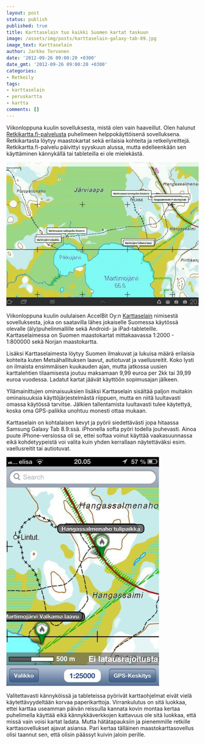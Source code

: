 ```yaml
---
layout: post
status: publish
published: true
title: Karttaselain tuo kaikki Suomen kartat taskuun
image: /assets/img/posts/karttaselain-galaxy-tab-89.jpg
image_text: Karttaselain
author: Jarkko Tervonen
date: '2012-09-26 09:00:20 +0300'
date_gmt: '2012-09-26 09:00:20 +0300'
categories:
- Retkeily
tags:
- karttaselain
- peruskartta
- kartta
comments: []
---
```

Viikonloppuna kuulin sovelluksesta, mistä olen vain haaveillut. Olen halunut [Retkikartta.fi-palvelusta](http://www.retkikartta.fi/) puhelimeen helppokäyttöisenä sovelluksena. Retkikartasta löytyy maastokartat sekä erilaisia kohteita ja retkeilyreittejä. Retkikartta.fi-palvelu päivittyi syyskuun alussa, mutta edelleenkään sen käyttäminen kännykällä tai tableteilla ei ole mielekästä.

<amp-img src="/assets/img/posts/karttaselain-galaxy-tab-89.jpg" alt="Karttaselain Galaxy Tab 8.9" width="4" height="3" layout="responsive">
  <noscript><img src="/assets/img/posts/karttaselain-galaxy-tab-89.jpg" alt="Karttaselain Galaxy Tab 8.9" /></noscript>
</amp-img>

Viikonloppuna kuulin oululaisen AccelBit Oy:n [Karttaselain](http://www.karttaselain.fi/) nimisestä sovelluksesta, joka on saatavilla lähes jokaiselle Suomessa käytössä olevalle (äly)puhelinmallille sekä Android- ja iPad-tableteille. Karttaselaimessa on Suomen maastokartat mittakaavassa 1:2000 - 1:800000 sekä Norjan maastokartta.

Lisäksi Karttaselaimesta löytyy Suomen ilmakuvat ja lukuisa määrä erilaisia kohteita kuten Metsähallituksen laavut, autiotuvat ja vaellusreitit. Koko lysti on ilmaista ensimmäisen kuukauden ajan, mutta jatkossa uusien karttalehtien tilaamisesta joutuu maksamaan 9,99 euroa per 2kk tai 39,99 euroa vuodessa. Ladatut kartat jäävät käyttöön sopimusajan jälkeen.

Yllämainittujen ominaisuuksien lisäksi Karttaselain sisältää paljon muitakin ominaisuuksia käyttöjärjestelmästä riippuen, mutta en niitä luultavasti omassa käytössä tarvitse. Jälkien tallentamista luultavasti tulee käytettyä, koska oma GPS-palikka unohtuu monesti ottaa mukaan.

Karttaselain on kohtalaisen kevyt ja pyörii siedettävästi jopa hitaassa Samsung Galaxy Tab 8.9:ssä. iPhonella softa pyöri todella jouhevasti. Ainoa puute iPhone-versiossa oli se, ettei softaa voinut käyttää vaakasuunnassa eikä kohdetyypeistä voi valita kuin yhden kerrallaan näytettäväksi esim. vaellusreitit tai autiotuvat.

<amp-img src="/assets/img/posts/karttaselain-iphone.png" alt="Karttaselain iPhone" width="4" height="3" layout="responsive">
  <noscript><img src="/assets/img/posts/karttaselain-iphone.png" alt="Karttaselain iPhone" /></noscript>
</amp-img>

Valitettavasti kännyköissä ja tableteissa pyörivät karttaohjelmat eivät vielä käytettävyydeltään korvaa paperikarttoja. Virrankulutus on sitä luokkaa, ettei karttaa useamman päivän reissulla kannata kovin montaa kertaa puhelimella käyttää eikä kännykkäverkkojen kattavuus ole sitä luokkaa, että missä vain voisi kartat ladata. Mutta hätätapauksiin ja pienemmille retkille karttasovellukset ajavat asiansa. Pari kertaa tälläinen maastokarttasovellus olisi taannut sen, että olisin päässyt kuivin jaloin perille.
